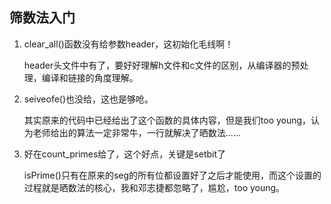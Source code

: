 ## 筛数法入门

1. clear_all()函数没有给参数header，这初始化毛线啊！

    header头文件中有了，要好好理解h文件和c文件的区别，从编译器的预处理，编译和链接的角度理解。

2. seiveofe()也没给，这也是够呛。  

    其实原来的代码中已经给出了这个函数的具体内容，但是我们too young，认为老师给出的算法一定非常牛，一行就解决了晒数法……

3. 好在count_primes给了，这个好点，关键是setbit了

    isPrime()只有在原来的seg的所有位都设置好了之后才能使用，而这个设置的过程就是晒数法的核心，我和邓志捷都忽略了，尴尬，too young。
